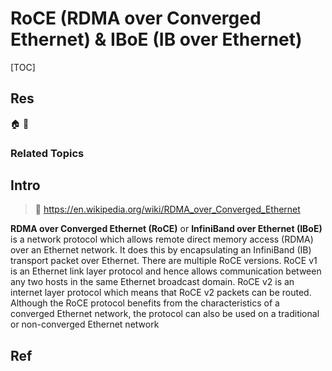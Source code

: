 # RoCE (RDMA over Converged Ethernet) & IBoE (IB over Ethernet)

[TOC]



## Res
🏠 
🚧 


### Related Topics



## Intro
> 📎 https://en.wikipedia.org/wiki/RDMA_over_Converged_Ethernet

**RDMA over Converged Ethernet (RoCE)** or **InfiniBand over Ethernet (IBoE)** is a network protocol which allows remote direct memory access (RDMA) over an Ethernet network. It does this by encapsulating an InfiniBand (IB) transport packet over Ethernet. There are multiple RoCE versions. RoCE v1 is an Ethernet link layer protocol and hence allows communication between any two hosts in the same Ethernet broadcast domain. RoCE v2 is an internet layer protocol which means that RoCE v2 packets can be routed. Although the RoCE protocol benefits from the characteristics of a converged Ethernet network, the protocol can also be used on a traditional or non-converged Ethernet network



## Ref
